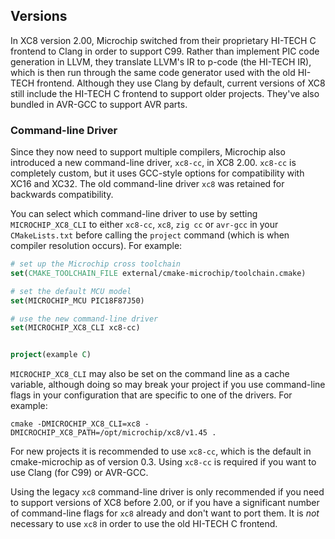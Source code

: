 
## Versions

In XC8 version 2.00, Microchip switched from their proprietary HI-TECH C
frontend to Clang in order to support C99. Rather than implement PIC
code generation in LLVM, they translate LLVM's IR to p-code (the HI-TECH
IR), which is then run through the same code generator used with the old
HI-TECH frontend. Although they use Clang by default, current versions
of XC8 still include the HI-TECH C frontend to support older projects.
They've also bundled in AVR-GCC to support AVR parts.

### Command-line Driver

Since they now need to support multiple compilers, Microchip also
introduced a new command-line driver, `xc8-cc`, in XC8 2.00.  `xc8-cc`
is completely custom, but it uses GCC-style options for compatibility
with XC16 and XC32. The old command-line driver `xc8` was retained for
backwards compatibility.

You can select which command-line driver to use by setting
`MICROCHIP_XC8_CLI` to either `xc8-cc`, `xc8`, `zig cc` or `avr-gcc` in your `CMakeLists.txt`
before calling the `project` command (which is when compiler resolution
occurs). For example:

```cmake
# set up the Microchip cross toolchain
set(CMAKE_TOOLCHAIN_FILE external/cmake-microchip/toolchain.cmake)

# set the default MCU model
set(MICROCHIP_MCU PIC18F87J50)

# use the new command-line driver
set(MICROCHIP_XC8_CLI xc8-cc)


project(example C)
```

`MICROCHIP_XC8_CLI` may also be set on the command line as a cache
variable, although doing so may break your project if you use
command-line flags in your configuration that are specific to one of the
drivers. For example:

```plain
cmake -DMICROCHIP_XC8_CLI=xc8 -DMICROCHIP_XC8_PATH=/opt/microchip/xc8/v1.45 .
```

For new projects it is recommended to use `xc8-cc`, which is the default
in cmake-microchip as of version 0.3. Using `xc8-cc` is required if you
want to use Clang (for C99) or AVR-GCC.

Using the legacy `xc8` command-line driver is only recommended if you
need to support versions of XC8 before 2.00, or if you have a significant
number of command-line flags for `xc8` already and don't want to port
them. It is *not* necessary to use `xc8` in order to use the old HI-TECH
C frontend.

